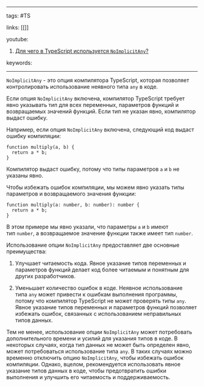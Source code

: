 ____

tags: #TS

links: [[]]

youtube: 
1. [Для чего в TypeScript используется `NoImplicitAny`?](https://youtu.be/54C3u9aCtoU?t=123)

keywords:

_____

`NoImplicitAny` - это опция компилятора TypeScript, которая позволяет контролировать использование неявного типа `any` в коде.

Если опция `NoImplicitAny` включена, компилятор TypeScript требует явно указывать тип для всех переменных, параметров функций и возвращаемых значений функций. Если тип не указан явно, компилятор выдаст ошибку.

Например, если опция `NoImplicitAny` включена, следующий код выдаст ошибку компиляции:

```
function multiply(a, b) {
  return a * b;
}
```

Компилятор выдаст ошибку, потому что типы параметров `a` и `b` не указаны явно.

Чтобы избежать ошибок компиляции, мы можем явно указать типы параметров и возвращаемого значения функции:

```
function multiply(a: number, b: number): number {
  return a * b;
}
```

В этом примере мы явно указали, что параметры `a` и `b` имеют тип `number`, а возвращаемое значение функции также имеет тип `number`.

Использование опции `NoImplicitAny` предоставляет две основные преимущества:

1.  Улучшает читаемость кода. Явное указание типов переменных и параметров функций делает код более читаемым и понятным для других разработчиков.
    
2.  Уменьшает количество ошибок в коде. Неявное использование типа `any` может привести к ошибкам выполнения программы, потому что компилятор TypeScript не может проверять типы `any`. Явное указание типов переменных и параметров функций позволяет избежать ошибок, связанных с использованием неправильных типов данных.
    

Тем не менее, использование опции `NoImplicitAny` может потребовать дополнительного времени и усилий для указания типов в коде. В некоторых случаях, когда тип данных не может быть определен явно, может потребоваться использование типа `any`. В таких случаях можно временно отключить опцию `NoImplicitAny`, чтобы избежать ошибок компиляции. Однако, вцелом, рекомендуется использовать явное указание типов данных в коде, чтобы предотвратить ошибки выполнения и улучшить его читаемость и поддерживаемость.